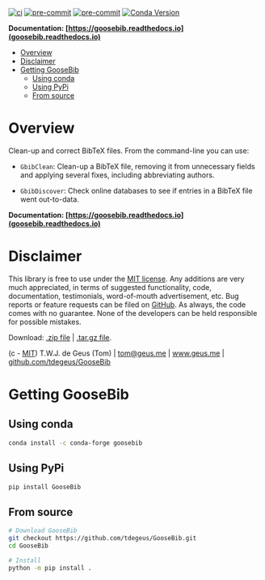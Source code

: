 [![ci](https://github.com/tdegeus/GooseBib/workflows/CI/badge.svg)](https://github.com/tdegeus/GooseBib/actions)
[![pre-commit](https://github.com/tdegeus/GooseBib/workflows/pre-commit/badge.svg)](https://github.com/tdegeus/GooseBib/actions)
[![pre-commit](https://img.shields.io/badge/pre--commit-enabled-brightgreen?logo=pre-commit&logoColor=white)](https://github.com/pre-commit/pre-commit)
[![Conda Version](https://img.shields.io/conda/vn/conda-forge/goosebib.svg)](https://anaconda.org/conda-forge/goosebib)

**Documentation: [https://goosebib.readthedocs.io](goosebib.readthedocs.io)**

<!-- MarkdownTOC -->

- [Overview](#overview)
- [Disclaimer](#disclaimer)
- [Getting GooseBib](#getting-goosebib)
    - [Using conda](#using-conda)
    - [Using PyPi](#using-pypi)
    - [From source](#from-source)

<!-- /MarkdownTOC -->

# Overview

Clean-up and correct BibTeX files.
From the command-line you can use:

*   `GbibClean`:
    Clean-up a BibTeX file, removing it from unnecessary fields and applying several fixes,
    including abbreviating authors.

*   `GbibDiscover`:
    Check online databases to see if entries in a BibTeX file went out-to-data.

**Documentation: [https://goosebib.readthedocs.io](goosebib.readthedocs.io)**

# Disclaimer

This library is free to use under the
[MIT license](https://github.com/tdegeus/GooseBib/blob/master/LICENSE).
Any additions are very much appreciated, in terms of suggested functionality, code, documentation,
testimonials, word-of-mouth advertisement, etc.
Bug reports or feature requests can be filed on [GitHub](https://github.com/tdegeus/GooseBib).
As always, the code comes with no guarantee.
None of the developers can be held responsible for possible mistakes.

Download:
[.zip file](https://github.com/tdegeus/GooseBib/zipball/master) |
[.tar.gz file](https://github.com/tdegeus/GooseBib/tarball/master).

(c - [MIT](https://github.com/tdegeus/GooseBib/blob/master/LICENSE)) T.W.J. de Geus (Tom) |
tom@geus.me |
www.geus.me |
[github.com/tdegeus/GooseBib](https://github.com/tdegeus/GooseBib)

# Getting GooseBib

## Using conda

```bash
conda install -c conda-forge goosebib
```

## Using PyPi

```bash
pip install GooseBib
```

## From source

```bash
# Download GooseBib
git checkout https://github.com/tdegeus/GooseBib.git
cd GooseBib

# Install
python -m pip install .
```
